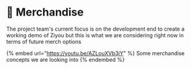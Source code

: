 # 👕 Merchandise

The project team's current focus is on the development end to create a working demo of Ziyou but this is what we are considering right now in terms of future merch options

{% embed url="https://youtu.be/AZLouXVb3jY" %}
Some merchandise concepts we are looking into
{% endembed %}
